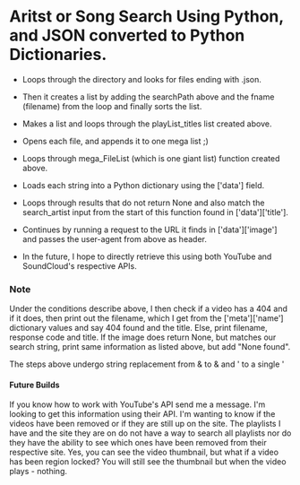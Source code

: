 # Aritst or Song Search Using Python, and JSON converted to Python Dictionaries.

- Loops through the directory and looks for files ending with .json.
- Then it creates a list by adding the searchPath above and the fname (filename)
from the loop and finally sorts the list.

- Makes a list and loops through the playList_titles list created above.
- Opens each file, and appends it to one mega list ;)
- Loops through mega_FileList (which is one giant list) function created above.
- Loads each string into a Python dictionary using the ['data'] field.
- Loops through results that do not return None and also match the search_artist input
from the start of this function found in ['data']['title'].

- Continues by running a request to the URL it finds in ['data']['image']
and passes the user-agent from above as header.

- In the future, I hope to directly retrieve this using both YouTube and SoundCloud's
respective APIs.

### Note

Under the conditions describe above, I then check if a video has a 404
and if it does, then print out the filename, which I get from the ['meta']['name']
dictionary values and say 404 found and the title.
Else, print filename, response code and title.
If the image does return None, but matches our search string, print same information
as listed above, but add "None found".

The steps above undergo string replacement from &amp; to & and &apos; to a single '


#### Future Builds
If you know how to work with YouTube's API send me a message. I'm looking
to get this information using their API. I'm wanting to know if the videos
have been removed or if they are still up on the site. The playlists I
have and the site they are on do not have a way to search all playlists
nor do they have the ability to see which ones have been removed from
their respective site. Yes, you can see the video thumbnail, but what
if a video has been region locked? You will still see the thumbnail
but when the video plays - nothing.
